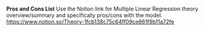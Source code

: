 **Pros and Cons List**
Use the Notion link for Multiple Linear Regression theory overview/summary and specifically pros/cons with the model.
https://www.notion.so/Theory-1fcb138c75c64ff09ce861f9b11a72fe

